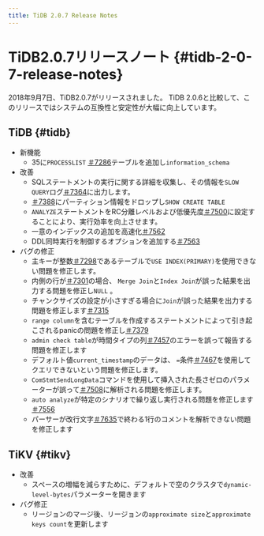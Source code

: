 ```yaml
---
title: TiDB 2.0.7 Release Notes
---
```


# TiDB2.0.7リリースノート {#tidb-2-0-7-release-notes}

2018年9月7日、TiDB2.0.7がリリースされました。 TiDB 2.0.6と比較して、このリリースではシステムの互換性と安定性が大幅に向上しています。

## TiDB {#tidb}

-   新機能
    -   35に`PROCESSLIST` [＃7286](https://github.com/pingcap/tidb/pull/7286)テーブルを追加し`information_schema`
-   改善
    -   SQLステートメントの実行に関する詳細を収集し、その情報を`SLOW QUERY`ログ[＃7364](https://github.com/pingcap/tidb/pull/7364)に出力します。
    -   [＃7388](https://github.com/pingcap/tidb/pull/7388)にパーティション情報をドロップし`SHOW CREATE TABLE`
    -   `ANALYZE`ステートメントをRC分離レベルおよび低優先度[＃7500](https://github.com/pingcap/tidb/pull/7500)に設定することにより、実行効率を向上させます。
    -   一意のインデックスの追加を高速化[＃7562](https://github.com/pingcap/tidb/pull/7562)
    -   DDL同時実行を制御するオプションを追加する[＃7563](https://github.com/pingcap/tidb/pull/7563)
-   バグの修正
    -   主キーが整数[＃7298](https://github.com/pingcap/tidb/pull/7298)であるテーブルで`USE INDEX(PRIMARY)`を使用できない問題を修正します。
    -   内側の行が[＃7301](https://github.com/pingcap/tidb/pull/7301)の場合、 `Merge Join`と`Index Join`が誤った結果を出力する問題を修正し`NULL` 。
    -   チャンクサイズの設定が小さすぎる場合に`Join`が誤った結果を出力する問題を修正します[＃7315](https://github.com/pingcap/tidb/pull/7315)
    -   `range column`を含むテーブルを作成するステートメントによって引き起こされるpanicの問題を修正し[＃7379](https://github.com/pingcap/tidb/pull/7379)
    -   `admin check table`が時間タイプの列[＃7457](https://github.com/pingcap/tidb/pull/7457)のエラーを誤って報告する問題を修正します
    -   デフォルト値`current_timestamp`のデータは、 `=`条件[＃7467](https://github.com/pingcap/tidb/pull/7467)を使用してクエリできないという問題を修正します。
    -   `ComStmtSendLongData`コマンドを使用して挿入された長さゼロのパラメーターが誤って[＃7508](https://github.com/pingcap/tidb/pull/7508)に解析される問題を修正します。
    -   `auto analyze`が特定のシナリオで繰り返し実行される問題を修正します[＃7556](https://github.com/pingcap/tidb/pull/7556)
    -   パーサーが改行文字[＃7635](https://github.com/pingcap/tidb/pull/7635)で終わる1行のコメントを解析できない問題を修正します

## TiKV {#tikv}

-   改善
    -   スペースの増幅を減らすために、デフォルトで空のクラスタで`dynamic-level-bytes`パラメーターを開きます
-   バグ修正
    -   リージョンのマージ後、リージョンの`approximate size`と`approximate keys count`を更新します
